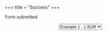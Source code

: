 +++
title = "Success"
+++

Form submitted

<div id="smart-button-container">
      <div style="text-align: center;">
        <div style="margin-bottom: 1.25rem;">
          <p></p>
          <select id="item-options"><option value="Example 1" price="1">Example 1 - 1 EUR</option><option value="Example 2" price="5">Example 2 - 5 EUR</option></select>
          <select style="visibility: hidden" id="quantitySelect"></select>
        </div>
      <div id="paypal-button-container"></div>
      </div>
    </div>
    <script src="https://www.paypal.com/sdk/js?client-id=sb&enable-funding=venmo&currency=EUR" data-sdk-integration-source="button-factory"></script>
    <script>
      function initPayPalButton() {
        var shipping = 0;
        var itemOptions = document.querySelector("#smart-button-container #item-options");
    var quantity = parseInt();
    var quantitySelect = document.querySelector("#smart-button-container #quantitySelect");
    if (!isNaN(quantity)) {
      quantitySelect.style.visibility = "visible";
    }
    var orderDescription = '';
    if(orderDescription === '') {
      orderDescription = 'Item';
    }
    paypal.Buttons({
      style: {
        shape: 'rect',
        color: 'blue',
        layout: 'vertical',
        label: 'pay',
      },
      createOrder: function(data, actions) {
        var selectedItemDescription = itemOptions.options[itemOptions.selectedIndex].value;
        var selectedItemPrice = parseFloat(itemOptions.options[itemOptions.selectedIndex].getAttribute("price"));
        var tax = (0 === 0 || false) ? 0 : (selectedItemPrice * (parseFloat(0)/100));
        if(quantitySelect.options.length > 0) {
          quantity = parseInt(quantitySelect.options[quantitySelect.selectedIndex].value);
        } else {
          quantity = 1;
        }
        tax *= quantity;
        tax = Math.round(tax * 100) / 100;
        var priceTotal = quantity * selectedItemPrice + parseFloat(shipping) + tax;
        priceTotal = Math.round(priceTotal * 100) / 100;
        var itemTotalValue = Math.round((selectedItemPrice * quantity) * 100) / 100;
        return actions.order.create({
          purchase_units: [{
            description: orderDescription,
            amount: {
              currency_code: 'EUR',
              value: priceTotal,
              breakdown: {
                item_total: {
                  currency_code: 'EUR',
                  value: itemTotalValue,
                },
                shipping: {
                  currency_code: 'EUR',
                  value: shipping,
                },
                tax_total: {
                  currency_code: 'EUR',
                  value: tax,
                }
              }
            },
            items: [{
              name: selectedItemDescription,
              unit_amount: {
                currency_code: 'EUR',
                value: selectedItemPrice,
              },
              quantity: quantity
            }]
          }]
        });
      },
      onApprove: function(data, actions) {
        return actions.order.capture().then(function(orderData) {
          // Full available details
          console.log('Capture result', orderData, JSON.stringify(orderData, null, 2));
          // Show a success message within this page, e.g.
          const element = document.getElementById('paypal-button-container');
          element.innerHTML = '';
          element.innerHTML = '<h3>Thank you for your payment!</h3>';
          // Or go to another URL:  actions.redirect('thank_you.html');
        });
      },
      onError: function(err) {
        console.log(err);
      },
    }).render('#paypal-button-container');
  }
  initPayPalButton();
    </script>